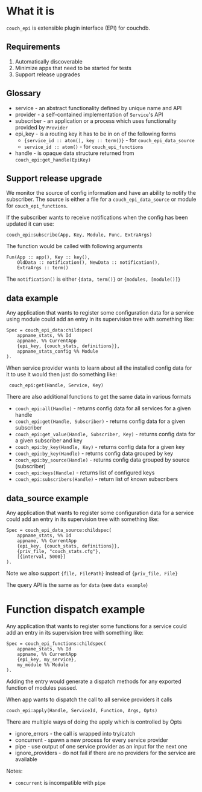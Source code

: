 # What it is

`couch_epi` is extensible plugin interface (EPI) for couchdb.

## Requirements

  1. Automatically discoverable
  2. Minimize apps that need to be started for tests
  3. Support release upgrades

## Glossary

  * service - an abstract functionality defined by unique name and API
  * provider - a self-contained implementation of `Service`'s API
  * subscriber - an application or a process which uses functionality provided by `Provider`
  * epi_key - is a routing key it has to be in on of the following forms
    - `{service_id :: atom(), key :: term()}` - for `couch_epi_data_source`
    - `service_id :: atom()` - for `couch_epi_functions`
  * handle - is opaque data structure returned from `couch_epi:get_handle(EpiKey)`

## Support release upgrade

We monitor the source of config information and have an ability to notify the subscriber.
The source is either a file for a `couch_epi_data_source` or module for `couch_epi_functions`.

If the subscriber wants to receive notifications when the config has been updated it can use:

    couch_epi:subscribe(App, Key, Module, Func, ExtraArgs)

The function would be called with following arguments

    Fun(App :: app(), Key :: key(),
        OldData :: notification(), NewData :: notification(),
        ExtraArgs :: term()

The `notification()` is either `{data, term()}` or `{modules, [module()]}`

## data example

Any application that wants to register some configuration data for a service using module
could add an entry in its supervision tree with something like:

    Spec = couch_epi_data:childspec(
        appname_stats, %% Id
        appname, %% CurrentApp
        {epi_key, {couch_stats, definitions}},
        appname_stats_config %% Module
    ).

When service provider wants to learn about all the installed config data for it to use
it would then just do something like:


     couch_epi:get(Handle, Service, Key)

There are also additional functions to get the same data in various formats

- `couch_epi:all(Handle)` - returns config data for all services for a given handle
- `couch_epi:get(Handle, Subscriber)` - returns config data for a given subscriber
- `couch_epi:get_value(Handle, Subscriber, Key)` - returns config data for a given subscriber and key
- `couch_epi:by_key(Handle, Key)` - returns config data for a given key
- `couch_epi:by_key(Handle)` - returns config data grouped by key
- `couch_epi:by_source(Handle)` - returns config data grouped by source (subscriber)
- `couch_epi:keys(Handle)` - returns list of configured keys
- `couch_epi:subscribers(Handle)` - return list of known subscribers



## data_source example

Any application that wants to register some configuration data for a service
could add an entry in its supervision tree with something like:

    Spec = couch_epi_data_source:childspec(
        appname_stats, %% Id
        appname, %% CurrentApp
        {epi_key, {couch_stats, definitions}},
        {priv_file, "couch_stats.cfg"},
        [{interval, 5000}]
    ).

Note we also support `{file, FilePath}` instead of `{priv_file, File}`

The query API is the same as for `data` (see `data example`)

# Function dispatch example

Any application that wants to register some functions for a service
could add an entry in its supervision tree with something like:

    Spec = couch_epi_functions:childspec(
        appname_stats, %% Id
        appname, %% CurrentApp
        {epi_key, my_service},
        my_module %% Module
    ).

Adding the entry would generate a dispatch methods for any exported function of modules passed.


When app wants to dispatch the call to all service providers it calls

    couch_epi:apply(Handle, ServiceId, Function, Args, Opts)

There are multiple ways of doing the apply which is controlled by Opts

  - ignore_errors - the call is wrapped into try/catch
  - concurrent - spawn a new process for every service provider
  - pipe - use output of one service provider as an input for the next one
  - ignore_providers - do not fail if there are no providers for the service are available

Notes:

  - `concurrent` is incompatible with `pipe`
